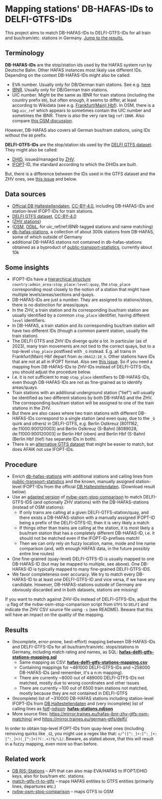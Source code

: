 # Mapping stations' DB-HAFAS-IDs to DELFI-GTFS-IDs

This project aims to match DB-HAFAS-IDs to DELFI-GTFS-IDs for all train and bus/tram/etc. stations in Germany. [Jump to the results.](#Results)

## Terminology

__DB-HAFAS-IDs__ are the stop/station ids used by the HAFAS system run by Deutsche Bahn. Other HAFAS instances most likely use different IDs. Depending on the context DB-HAFAS-IDs might also be called:

* EVA number. Usually only for DB/German train stations. See e.g. [here](https://data.deutschebahn.com/dataset/data-haltestellen.html)
* [IBNR](https://de.wikipedia.org/wiki/Interne_Bahnhofsnummer). Usually only for DB/German train stations.
* UIC number. Might be the same as IBNR for train stations (including the country prefix `80`), but often enough, it seems to differ, at least according to Wikidata (see e.g. [Frankfurt(Main) Hbf](https://www.wikidata.org/wiki/Q165368)). In OSM, there is a tag `uic_ref` which appears to sometimes contain the UIC number and sometimes the IBNR. There is also the very rare tag `ref:IBNR`. Also compare [this OSM discussion](https://community.openstreetmap.org/t/ibnr-nummern-taggen/50564).

However, DB-HAFAS also covers all German bus/tram stations, using IDs without the `80` prefix.

__DELFI-GTFS-IDs__ are the stop/station ids used by the [DELFI GTFS dataset](https://www.govdata.de/daten/-/details/deutschlandweite-sollfahrplandaten-gtfs). They might also be called:

* [DHID](https://www.delfi.de/de/strategie-technik/architektur/), issued/managed by [ZHV](https://zhv.wvigmbh.de/).
* [IFOPT](https://en.wikipedia.org/wiki/Identification_of_Fixed_Objects_in_Public_Transport)-ID, the standard according to which the DHIDs are built.

But, there is a difference between the IDs used in the GTFS dataset and the ZHV ones, see [this issue](https://github.com/mfdz/zhv-issues/issues/12) and below.

## Data sources

* [Official DB Haltestellendaten](https://data.deutschebahn.com/dataset/data-haltestellen.html), [CC-BY-4.0](https://creativecommons.org/licenses/by/4.0/), including DB-HAFAS-IDs and station-level IFOPT-IDs for train stations.
* [DELFI GTFS dataset](https://www.govdata.de/daten/-/details/deutschlandweite-sollfahrplandaten-gtfs), [CC-BY-4.0](https://creativecommons.org/licenses/by/4.0/)
* ([ZHV stations](https://zhv.wvigmbh.de/))
* ([OSM](http://download.geofabrik.de/), [ODbL](https://www.openstreetmap.org/copyright), for uic_ref/ref:IBNR-tagged stations and name matching)
* [db-hafas-stations](https://github.com/derhuerst/db-hafas-stations), a collection of about 300k stations from DB-HAFAS, some of which outside of Germany
* additional DB-HAFAS stations not contained in db-hafas-stations obtained as a byproduct of [public-transport-statistics](https://github.com/traines-source/public-transport-statistics), currently about 10k

## Some insights

* IFOPT-IDs have a [hierarchical structure](https://wiki.openstreetmap.org/wiki/Key:ref:IFOPT) `country:admin_area:stop_place:level:quay`, the `stop_place` corresponding most closely to the notion of a station that might have multiple levels/areas/sections and quays.
* DB-HAFAS-IDs are just a number. They are assigned to stations/stops, there is no distinction for areas/quays.
* In the ZHV, a train station and its corresponding bus/tram station are usually identified by a common `stop_place` identifier, having different `level` identifiers.
* In DB-HAFAS, a train station and its corresponding bus/tram station will have two different IDs (though a common parent station, usually the train station).
* The DELFI GTFS and ZHV IDs diverge quite a lot. In particular (as of 2023), many train movements are not tied to the correct quays, but to a top-level `stop_place` postfixed with `_G` instead. E.g. all trains in Frankfurt(Main) Hbf depart from `de:06412:10_G`. Other stations have IDs that are not at all in IFOPT format. Also see [this issue](https://github.com/mfdz/zhv-issues/issues/12). So if you need a mapping from DB-HAFAS-IDs to ZHV-IDs instead of DELFI-GTFS-IDs, you should adjust the procedure below.
* I.e. it is not sufficient to map `stop_place` identifiers to DB-HAFAS-IDs, even though DB-HAFAS-IDs are not as fine-grained as to identify areas/quays.
* Train stations with an additional underground station ("tief") will usually be identified as two different stations by both DB-HAFAS and the ZHV. The corresponding bus/tram station will be assigned to one of the train stations in the ZHV.
* But there are also cases where two train stations with different DB-HAFAS-IDs correspond to a single station (and even quay, due to the `_G` quirk and others) in DELFI-GTFS, e.g. Berlin Ostkreuz [8011162, de:11000:900120003] and Berlin Ostkreuz (S-Bahn) [8089028, de:11000:900120003] or Berlin Hbf (oben) and Berlin Hbf (S-Bahn) (Berlin Hbf (tief) has separate IDs in both).
* There is an [alternative GTFS dataset](https://gtfs.de/de/feeds/) that might be easier to match, but does AFAIK not use IFOPT-IDs.

## Procedure

* Enrich [db-hafas-stations](https://github.com/derhuerst/db-hafas-stations) with additional stations and calling lines from [public-transport-statistics](https://github.com/traines-source/public-transport-statistics) and the known, manually assigned station-level IFOPT-IDs from the official [DB Haltestellendaten](https://data.deutschebahn.com/dataset/data-haltestellen.html). (Download result below)
* Use an [adapted version](https://github.com/traines-source/nvbw-osm-stop-comparison) of [nvbw-osm-stop-comparison](https://github.com/mfdz/nvbw-osm-stop-comparison) to match DELFI-GTFS-IDS (and optionally ZHV stations) with the DB-HAFAS-stations (instead of OSM stations):
    * If only trains are calling at a given DELFI-GTFS-station/quay, and there exists a DB-HAFAS-station with a manually assigned IFOPT-ID being a prefix of the DELFI-GTFS-ID, then it is very likely a match
    * If things other than trains are calling at the station, it is most likely a bus/tram station that has a completely different DB-HAFAS-ID, i.e. it should not be matched even if the IFOPT-ID-prefixes match!
    * Then we can only rely on fuzzy location, name, mode and line name comparison (and, with enough HAFAS data, in the future possibly entire line routes)
* One fine-grained (quay-level) DELFI-GTFS-ID is usually mapped to one DB-HAFAS-ID (but may be mapped to multiple, see above). One DB-HAFAS-ID is typically mapped to many fine-grained DELFI-GTFS-IDS.
* We favor completeness over accuracy. We try to match every DB-HAFAS-ID to at least one DELFI-GTFS-ID and vice versa, if we have any candidate. However, DB-HAFAS-stations outside of Germany are obviously discarded and in both datasets, stations are missing!

If you want to match against ZHV-IDs instead of DELFI-GTFS-IDs, adjust the `-p` flag of the nvbw-osm-stop-comparison script from `GTFS` to `DELFI` and indicate the ZHV CSV source file using `-s` (see README). Beware that this will have an impact on the quality of the mapping.

## Results
* (Incomplete, error-prone, best-effort) mapping between DB-HAFAS-IDs and DELFI-GTFS-IDs for all bus/tram/train/etc. stops/stations in Germany, including match rating and names, as SQL: __[hafas-delfi-gtfs-stations-mapping.sql](https://mirror.traines.eu/hafas-ibnr-zhv-gtfs-osm-matching/hafas-delfi-gtfs-stations-mapping.sql)__
    * Same mapping as CSV: __[hafas-delfi-gtfs-stations-mapping.csv](https://mirror.traines.eu/hafas-ibnr-zhv-gtfs-osm-matching/hafas-delfi-gtfs-stations-mapping.csv)__
    * Containing mappings for ~481000 DELFI-GTFS-IDs and ~258000 DB-HAFAS-IDs (and remember, it's a n:m mapping).
    * There are currently ~8000 out of 489000 DELFI-GTFS-IDs not matched, mostly due to wrong coordinates and other issues
    * There are currently ~100 out of 6500 train stations not matched, mostly because they are not contained in DELFI-GTFS
* (Incomplete) list of ~310000 DB-HAFAS stations including station-level IFOPT-IDs from [DB Haltestellendaten](https://data.deutschebahn.com/dataset/data-haltestellen.html) and (very incomplete) list of calling lines as [fptf](https://github.com/public-transport/friendly-public-transport-format)-[ndjson](http://ndjson.org/): __[hafas-stations.ndjson](https://mirror.traines.eu/hafas-ibnr-zhv-gtfs-osm-matching/hafas-stations.ndjson)__
* More source files: https://mirror.traines.eu/hafas-ibnr-zhv-gtfs-osm-matching/ and https://mirror.traines.eu/german-gtfs/delfi/

In order to obtain top-level IFOPT-IDs from quay-level ones (including removing quirks like `_G`), you might use a regex like that: `s/^([^:_]+:[^:_]+:[^:_]+)(_[^:]+)?(:.+)?$/\1/`. Beware, as stated above, that this will result in a fuzzy mapping, even more so than before.

## Related work

* [DB RIS::Stations](https://developers.deutschebahn.com/db-api-marketplace/apis/product/ris-stations/api/ris-stations) – API that can also map EVA/HAFAS to IFOPT/DHID keys, also for bus/tram etc. stations.
* [match-gtfs-rt-to-gtfs](https://github.com/derhuerst/match-gtfs-rt-to-gtfs) – maps HAFAS entities to GTFS entities (primarily lines, departures etc.)
* [nvbw-osm-stop-comparison](https://github.com/mfdz/nvbw-osm-stop-comparison) – maps GTFS to OSM